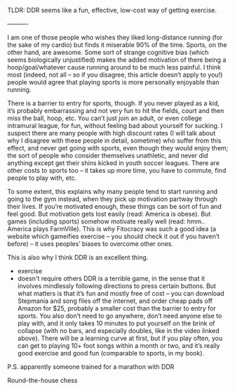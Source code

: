 
TLDR:  DDR seems like a fun, effective, low-cost way of getting exercise.

———-

I am one of those people who wishes they liked long-distance running (for the sake of my cardio) but finds it miserable 90% of the time.
Sports, on the other hand, are awesome.
Some sort of strange cognitive bias (which seems biologically unjustified) makes the added motivation of there being a hoop/goal/whatever cause running around to be much less painful.
I think most (indeed, not all – so if you disagree, this article doesn’t apply to you!) people would agree that playing sports is more personally enjoyable than running.

There is a barrier to entry for sports, though.
If you never played as a kid, it’s probably embarrassing and not very fun to hit the fields, court and then miss the ball, hoop, etc.
You can’t just join an adult, or even college intramural league, for fun, without feeling bad about yourself for sucking.
I suspect there are many people with high discount rates (I will talk about why I disagree with these people in detail, sometime) who suffer from this effect, and never get going with sports, even though they would enjoy them; the sort of people who consider themselves unathletic, and never did anything except get their shins kicked in youth soccer leagues.
There are other costs to sports too – it takes up more time, you have to commute, find people to play with, etc.

To some extent, this explains why many people tend to start running and going to the gym instead, when they pick up motivation partway through their lives.
If you’re motivated enough, these things can be sort of fun and feel good.
But motivation gets lost easily (read: America is obese).
But games (including sports) somehow motivate really well (read: hmm.. America plays FarmVille).
This is why Fitocracy was such a good idea (a website which gameifies exercise – you should check it out if you haven’t before) – it uses peoples’ biases to overcome other ones.

This is also why I think DDR is an excellent thing.
- exercise
- doesn't require others
DDR is a terrible game, in the sense that it involves mindlessly following directions to press certain buttons.
But what matters is that it’s fun and mostly free of cost – you can download Stepmania and song files off the internet, and order cheap pads off Amazon for $25, probably a smaller cost than the barrier to entry for sports.
You also don’t need to go anywhere, don’t need anyone else to play with, and it only takes 10 minutes to put yourself on the brink of collapse (with no bars, and especially doubles, like in the video linked above).
There will be a learning curve at first, but if you play often, you can get to playing 10+ foot songs within a month or two, and it’s really good exercise and good fun (comparable to sports, in my book).

P.S. apparently someone trained for a marathon with DDR

Round-the-house chess

